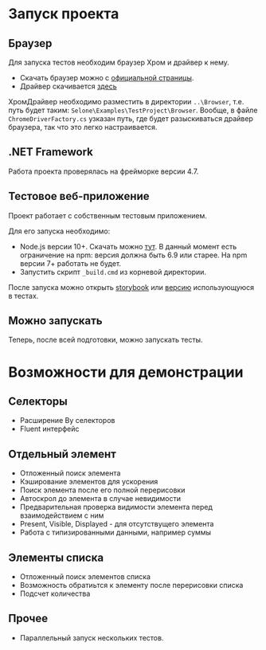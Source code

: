 # Запуск проекта

## Браузер
Для запуска тестов необходим браузер Хром и драйвер к нему.

* Скачать браузер можно с [официальной страницы](https://www.google.com/intl/ru_ru/chrome/).
* Драйвер скачивается [здесь](https://chromedriver.chromium.org/)

ХромДрайвер необходимо разместить в директории `..\Browser`, т.е. путь будет таким: `Selone\Examples\TestProject\Browser`. 
Вообще, в файле `ChromeDriverFactory.cs` узказан путь, где будет разыскиваться драйвер браузера, так что это легко настраивается.

## .NET Framework
Работа проекта проверялась на фрейморке версии 4.7.

## Тестовое веб-приложение
Проект работает с собственным тестовым приложением.

Для его запуска необходимо:
* Node.js версии 10+. Скачать можно [тут](https://nodejs.org/en/). В данный момент есть ограничение на npm: версия должна быть 6.9 или старее. На npm версии 7+ работать не будет.
* Запустить скрипт `_build.cmd` из корневой директории.

После запуска можно открыть [storybook](http://localhost:7890/) или [версию](http://localhost:7890/iframe.html) использующуюся в тестах.

## Можно запускать
Теперь, после всей подготовки, можно запускать тесты.

# Возможности для демонстрации

## Селекторы
- Расширение By селекторов
- Fluent интерфейс

## Отдельный элемент
- Отложенный поиск элемента
- Кэширование элементов для ускорения
- Поиск элемента после его полной перерисовки
- Автоскрол до элемента в случае невидимости
- Предварительная проверка видимости элемента перед взаимодействием с ним
- Present, Visible, Displayed - для отсутствущего элемента
- Работа с типизированными данными, например суммы

## Элементы списка
- Отложенный поиск элементов списка
- Возможность обратиьтся к элементу после перерисовки списка
- Подсчет количества

## Прочее
- Параллельный запуск нескольких тестов.